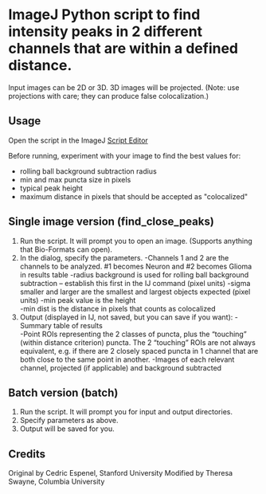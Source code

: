  ImageJ Python script to find intensity peaks in 2 different channels that are within a defined distance.  
==================================

Input images can be 2D or 3D. 
3D images will be projected. (Note: use projections with care; they can produce false colocalization.)

## Usage

Open the script in the ImageJ [Script Editor](https://imagej.net/Scripting)

Before running, experiment with your image to find the best values for:
- rolling ball background subtraction radius
- min and max puncta size in pixels
- typical peak height
- maximum distance in pixels that should be accepted as "colocalized"

## Single image version (find_close_peaks)

1. Run the script. It will prompt you to open an image. (Supports anything that Bio-Formats can open).
2. In the dialog, specify the parameters.
-Channels 1 and 2 are the channels to be analyzed. #1 becomes Neuron and #2 becomes Glioma in results table 
-radius background is used for rolling ball background subtraction – establish this first in the IJ command (pixel units) 
-sigma smaller and larger are the smallest and largest objects expected (pixel units) 
-min peak value is the height  
-min dist is the distance in pixels that counts as colocalized 
3. Output (displayed in IJ, not saved, but you can save if you want): 
-Summary table of results  
-Point ROIs representing the 2 classes of puncta, plus the “touching” (within distance criterion) puncta. The 2 “touching” ROIs are not always equivalent, e.g. if there are 2 closely spaced puncta in 1 channel that are both close to the same point in another. 
-Images of each relevant channel, projected (if applicable) and background subtracted

## Batch version (batch)
1. Run the script. It will prompt you for input and output directories.
2. Specify parameters as above.
3. Output will be saved for you.

## Credits

Original by Cedric Espenel, Stanford University
Modified by Theresa Swayne, Columbia University
